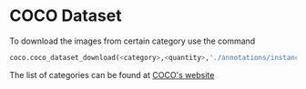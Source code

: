 # COCO Dataset

To download the images from certain category use the command

```py
coco.coco_dataset_download(<category>,<quantity>,'./annotations/instances_train2014.json')
```

The list of categories can be found at [COCO's website](https://cocodataset.org/#explore)